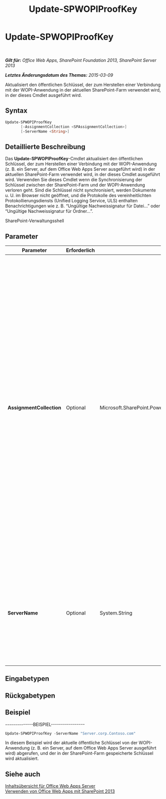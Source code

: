 ﻿---
title: Update-SPWOPIProofKey
TOCTitle: Update-SPWOPIProofKey
ms:assetid: fe7f3a87-082e-4a43-a5f3-7be41d8e91a3
ms:mtpsurl: https://technet.microsoft.com/de-de/library/JJ219460(v=office.15)
ms:contentKeyID: 49633196
ms.date: 12/22/2017
mtps_version: v=office.15
ms.translationtype: HT
---

# Update-SPWOPIProofKey

 

_**Gilt für:** Office Web Apps, SharePoint Foundation 2013, SharePoint Server 2013_

_**Letztes Änderungsdatum des Themas:** 2015-03-09_

Aktualisiert den öffentlichen Schlüssel, der zum Herstellen einer Verbindung mit der WOPI-Anwendung in der aktuellen SharePoint-Farm verwendet wird, in der dieses Cmdlet ausgeführt wird.

## Syntax

```PowerShell
Update-SPWOPIProofKey 
       [-AssignmentCollection <SPAssignmentCollection>] 
       [-ServerName <String>]
```

## Detaillierte Beschreibung

Das **Update-SPWOPIProofKey**-Cmdlet aktualisiert den öffentlichen Schlüssel, der zum Herstellen einer Verbindung mit der WOPI-Anwendung (z. B. ein Server, auf dem Office Web Apps Server ausgeführt wird) in der aktuellen SharePoint-Farm verwendet wird, in der dieses Cmdlet ausgeführt wird. Verwenden Sie dieses Cmdlet wenn die Synchronisierung der Schlüssel zwischen der SharePoint-Farm und der WOPI-Anwendung verloren geht. Sind die Schlüssel nicht synchronisiert, werden Dokumente u. U. im Browser nicht geöffnet, und die Protokolle des vereinheitlichten Protokollierungsdiensts (Unified Logging Service, ULS) enthalten Benachrichtigungen wie z. B. “Ungültige Nachweissignatur für Datei…” oder “Ungültige Nachweissignatur für Ordner...”.

SharePoint-Verwaltungsshell

## Parameter


<table>
<colgroup>
<col style="width: 25%" />
<col style="width: 25%" />
<col style="width: 25%" />
<col style="width: 25%" />
</colgroup>
<thead>
<tr class="header">
<th>Parameter</th>
<th>Erforderlich</th>
<th>Typ</th>
<th>Beschreibung</th>
</tr>
</thead>
<tbody>
<tr class="odd">
<td><p><strong>AssignmentCollection</strong></p></td>
<td><p>Optional</p></td>
<td><p>Microsoft.SharePoint.PowerShell.SPAssignmentCollection</p></td>
<td><p>Verwaltet Objekte zum Zweck der ordnungsgemäßen Beseitigung. Die Verwendung von Objekten wie beispielsweise <strong>SPWeb</strong> oder <strong>SPSite</strong> kann sehr viel Arbeitsspeicher erfordern, und für die Verwendung dieser Objekte in Windows PowerShell-Skripts muss der Arbeitsspeicher entsprechend verwaltet werden. Mit dem <strong>SPAssignment</strong>-Objekt können Sie einer Variablen Objekte zuweisen und die Objekte beseitigen, wenn sie nicht mehr benötigt werden, um Arbeitsspeicher freizugeben. Wenn die Objekte <strong>SPWeb</strong>, <strong>SPSite</strong> oder<strong>SPSiteAdministration</strong> verwendet werden, werden diese automatisch beseitigt, falls keine Zuweisungsauflistung oder kein <strong>Global</strong>-Parameter verwendet wird.</p>
<div class="alert">

> [!TIP]
> Wenn der <STRONG>Global</STRONG>-Parameter verwendet wird, sind alle Objekte im globalen Speicher enthalten. Es kann vorkommen, dass nicht genügend Arbeitsspeicher vorhanden ist, falls Objekte nicht sofort verwendet werden oder mit dem Befehl <STRONG>Stop-SPAssignment</STRONG> beseitigt werden.


</div></td>
</tr>
<tr class="even">
<td><p><strong>ServerName</strong></p></td>
<td><p>Optional</p></td>
<td><p>System.String</p></td>
<td><p>Gibt die WOPI-Anwendung an, von der der Schlüssel abgerufen werden soll. Dabei kann es sich um einen Server handeln, auf dem Office Web Apps Server ausgeführt wird. Wenn dieser Parameter fehlt, werden die öffentlichen Schlüssel für alle WOPI-Anwendungen aktualisiert, die mit der aktuellen SharePoint-Farm verbunden sind.</p></td>
</tr>
</tbody>
</table>


## Eingabetypen

## Rückgabetypen

## Beispiel

\--------------BEISPIEL-----------------

```PowerShell
Update-SPWOPIProofKey -ServerName "Server.corp.Contoso.com"
```

In diesem Beispiel wird der aktuelle öffentliche Schlüssel von der WOPI-Anwendung (z. B. ein Server, auf dem Office Web Apps Server ausgeführt wird) abgerufen, und der in der SharePoint-Farm gespeicherte Schlüssel wird aktualisiert.

## Siehe auch


[Inhaltsübersicht für Office Web Apps Server](content-roadmap-for-office-web-apps-server.md)  
[Verwenden von Office Web Apps mit SharePoint 2013](use-office-web-apps-with-sharepoint-2013.md)

